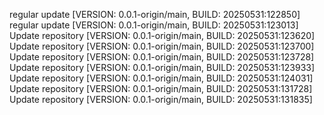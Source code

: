 regular update [VERSION: 0.0.1-origin/main, BUILD: 20250531:122850]
regular update [VERSION: 0.0.1-origin/main, BUILD: 20250531:123013]
Update repository [VERSION: 0.0.1-origin/main, BUILD: 20250531:123620]
Update repository [VERSION: 0.0.1-origin/main, BUILD: 20250531:123700]
Update repository [VERSION: 0.0.1-origin/main, BUILD: 20250531:123728]
Update repository [VERSION: 0.0.1-origin/main, BUILD: 20250531:123933]
Update repository [VERSION: 0.0.1-origin/main, BUILD: 20250531:124031]
Update repository [VERSION: 0.0.1-origin/main, BUILD: 20250531:131728]
Update repository [VERSION: 0.0.1-origin/main, BUILD: 20250531:131835]
